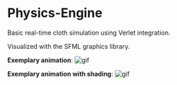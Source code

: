 # Physics-Engine

Basic real-time cloth simulation using Verlet integration. 

Visualized with the SFML graphics library.

**Exemplary animation**:
![gif](demo.gif)

**Exemplary animation with shading**:
![gif](cloth-sim.gif)

